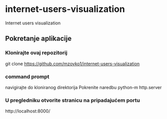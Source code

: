 # internet-users-visualization
Internet users visualization

## Pokretanje aplikacije
### Klonirajte ovaj repozitorij
git clone https://github.com/mzovko1/internet-users-visualization
### command prompt
navigirajte do kloniranog direktorija
Pokrenite naredbu python-m http.server 
### U pregledniku otvorite stranicu na pripadajućem portu
http://localhost:8000/
